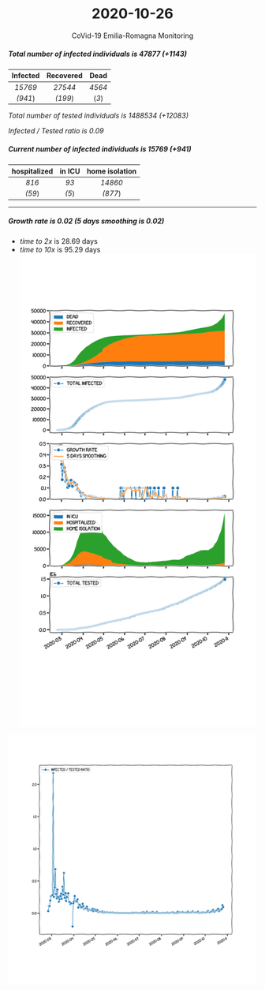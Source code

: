 <div align='center'>

# 2020-10-26
CoVid-19 Emilia-Romagna Monitoring
</div>

##### Total number of infected individuals is 47877 (+1143)
Infected | Recovered | Dead
:---: | :---: | :---:
*15769* | *27544* | *4564*
*(941*) | *(199*) | (*3*)

*Total number of tested individuals is 1488534 (+12083)*

*Infected / Tested ratio is 0.09*
##### Current number of infected individuals is 15769 (+941)
hospitalized | in ICU | home isolation
:---: | :---: | :---:
*816* |*93* |*14860*
*(59*) |*(5*) |*(877*)
***
##### Growth rate is 0.02 (5 days smoothing is 0.02)
- *time to 2x* is 28.69 days
- *time to 10x* is 95.29 days
![stats][stats]

![infected_normalized][infected_normalized]

[stats]: stats_Emilia-Romagna.png
[infected_normalized]: infected_normalized_Emilia-Romagna.png
